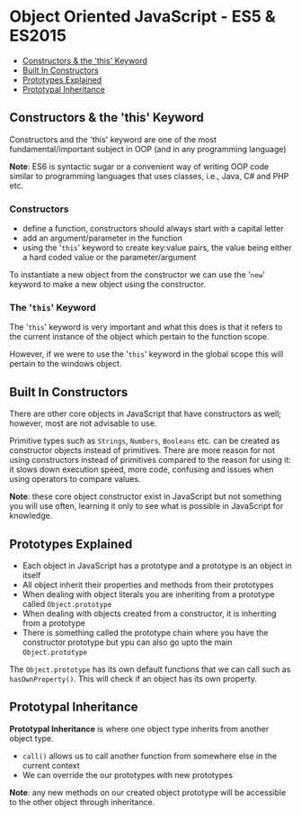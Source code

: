 # Object Oriented JavaScript - ES5 & ES2015

- [Constructors & the 'this' Keyword](#constructors--the-this-keyword)
- [Built In Constructors](#built-in-constructors)
- [Prototypes Explained](#prototypes-explained)
- [Prototypal Inheritance](#prototypal-inheritance)


## Constructors & the 'this' Keyword

Constructors and the 'this' keyword are one of the most fundamental/important subject in OOP (and in any programming language)

**Note**: ES6 is syntactic sugar or a convenient way of writing OOP code similar to programming languages that uses classes, i.e., Java, C# and PHP etc.

### Constructors

- define a function, constructors should always start with a capital letter
- add an argument/parameter in the function
- using the '`this`' keyword to create key:value pairs, the value being either a hard coded value or the parameter/argument

To instantiate a new object from the constructor we can use the '`new`' keyword to make a new object using the constructor.

### The '`this`' Keyword

The '`this`' keyword is very important and what this does is that it refers to the current instance of the object which pertain to the function scope.

However, if we were to use the '`this`' keyword in the global scope this will pertain to the windows object.


## Built In Constructors

There are other core objects in JavaScript that have constructors as well; however, most are not advisable to use. 

Primitive types such as `Strings`, `Numbers`, `Booleans` etc. can be created as constructor objects instead of primitives. There are more reason for not using constructors instead of primitives compared to the reason for using it: it slows down execution speed, more code, confusing and issues when using operators to compare values.

**Note**: these core object constructor exist in JavaScript but not something you will use often, learning it only to see what is possible in JavaScript for knowledge.


## Prototypes Explained

- Each object in JavaScript has a prototype and a prototype is an object in itself
- All object inherit their properties and methods from their prototypes
- When dealing with object literals you are inheriting from a prototype called `Object.prototype`
- When dealing with objects created from a constructor, it is inheriting from a prototype
- There is something called the prototype chain where you have the constructor prototype but ypu can also go upto the main `Object.prototype`

The `Object.prototype` has its own default functions that we can call such as `hasOwnProperty()`. This will check if an object has its own property.


## Prototypal Inheritance

**Prototypal Inheritance** is where one object type inherits from another object type.

- `call()` allows us to call another function from somewhere else in the current context
- We can override the our prototypes with new prototypes 

**Note**: any new methods on our created object prototype will be accessible to the other object through inheritance.
